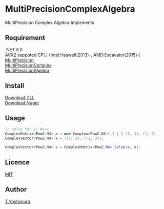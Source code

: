 # MultiPrecisionComplexAlgebra
 MultiPrecision Complex Algebra Implements 

## Requirement
.NET 8.0  
AVX2 suppoted CPU. (Intel:Haswell(2013)-, AMD:Excavator(2015)-)  
[MultiPrecision](https://github.com/tk-yoshimura/MultiPrecision)  
[MultiPrecisionComplex](https://github.com/tk-yoshimura/MultiPrecisionComplex)  
[MultiPrecisionAlgebra](https://github.com/tk-yoshimura/MultiPrecisionAlgebra)  

## Install

[Download DLL](https://github.com/tk-yoshimura/MultiPrecisionComplexAlgebra/releases)  
[Download Nuget](https://www.nuget.org/packages/tyoshimura.multiprecision.complexalgebra/)

## Usage

```csharp
// solve for v: Av=x
ComplexMatrix<Pow2.N4> a = new Complex<Pow2.N4>[,] { { (1, 1), (1, 2) }, { (1, 3), (4, -1) } };
ComplexVector<Pow2.N4> x = ((4, 2), (-1, 3));

ComplexVector<Pow2.N4> v = ComplexMatrix<Pow2.N4>.Solve(a, x);
```

## Licence
[MIT](https://github.com/tk-yoshimura/MultiPrecisionComplexAlgebra/blob/master/LICENSE)

## Author

[T.Yoshimura](https://github.com/tk-yoshimura)
